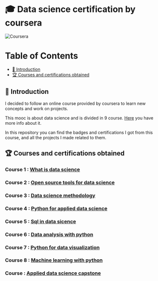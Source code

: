 # 🎓 Data science certification by coursera

![Coursera](https://www.imt.fr/wp-content/uploads/2015/09/201509_logo-Coursera.jpg)

Table of Contents
=================

  * [ 🐣 Introduction](#-introduction)
  * [ 🏆 Courses and certifications obtained](#-courses-and-certifications-obtained)

## 🐣 Introduction

I decided to follow an online course provided by coursera to learn new concepts and work on projects.

This mooc is about data science and is divided in 9 course. [Here](https://www.coursera.org/professional-certificates/ibm-data-science#courses) you have more info about it. 

In this repository you can find the badges and certifications I got from this course, and all the projects I made related to them.


## 🏆 Courses and certifications obtained

### Course 1 : [What is data science](https://www.coursera.org/learn/what-is-datascience?specialization=ibm-data-science)

### Course 2 : [Open source tools for data science](https://www.coursera.org/learn/open-source-tools-for-data-science?specialization=ibm-data-science)

### Course 3 : [Data science methodology](https://www.coursera.org/learn/data-science-methodology?specialization=ibm-data-science)

### Course 4 : [Python for applied data science](https://www.coursera.org/learn/python-for-applied-data-science-ai?specialization=ibm-data-science)

### Course 5 : [Sql in data sicence](https://www.coursera.org/learn/sql-data-science)

### Course 6 : [Data analysis with python](https://www.coursera.org/learn/data-analysis-with-python)

### Course 7 : [Python for data visualization](https://www.coursera.org/learn/python-for-data-visualization)

### Course 8 : [Machine learning with python](https://www.coursera.org/learn/machine-learning-with-python)

### Course  : [Applied data science capstone](https://www.coursera.org/learn/applied-data-science-capstone)

